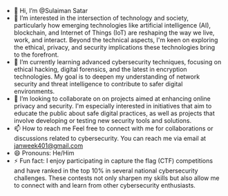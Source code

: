 - 👋 Hi, I’m @Sulaiman Satar
- 👀 I’m interested in the intersection of technology and society, particularly how emerging technologies like artificial intelligence (AI), blockchain, and Internet of Things (IoT) are reshaping the way we live, work, and interact. Beyond the technical aspects, I'm keen on exploring the ethical, privacy, and security implications these technologies bring to the forefront.
- 🌱 I’m currently learning advanced cybersecurity techniques, focusing on ethical hacking, digital forensics, and the latest in encryption technologies. My goal is to deepen my understanding of network security and threat intelligence to contribute to safer digital environments.
- 💞️ I’m looking to collaborate on on projects aimed at enhancing online privacy and security. I'm especially interested in initiatives that aim to educate the public about safe digital practices, as well as projects that involve developing or testing new security tools and solutions.
- 📫 How to reach me Feel free to connect with me for collaborations or discussions related to cybersecurity. You can reach me via email at janweek401@gmail.com
- 😄 Pronouns: He/Him
- ⚡ Fun fact: I enjoy participating in capture the flag (CTF) competitions and have ranked in the top 10% in several national cybersecurity challenges. These contests not only sharpen my skills but also allow me to connect with and learn from other cybersecurity enthusiasts.

<!---
Janweek/Janweek is a ✨ special ✨ repository because its `README.md` (this file) appears on your GitHub profile.
You can click the Preview link to take a look at your changes.
--->
